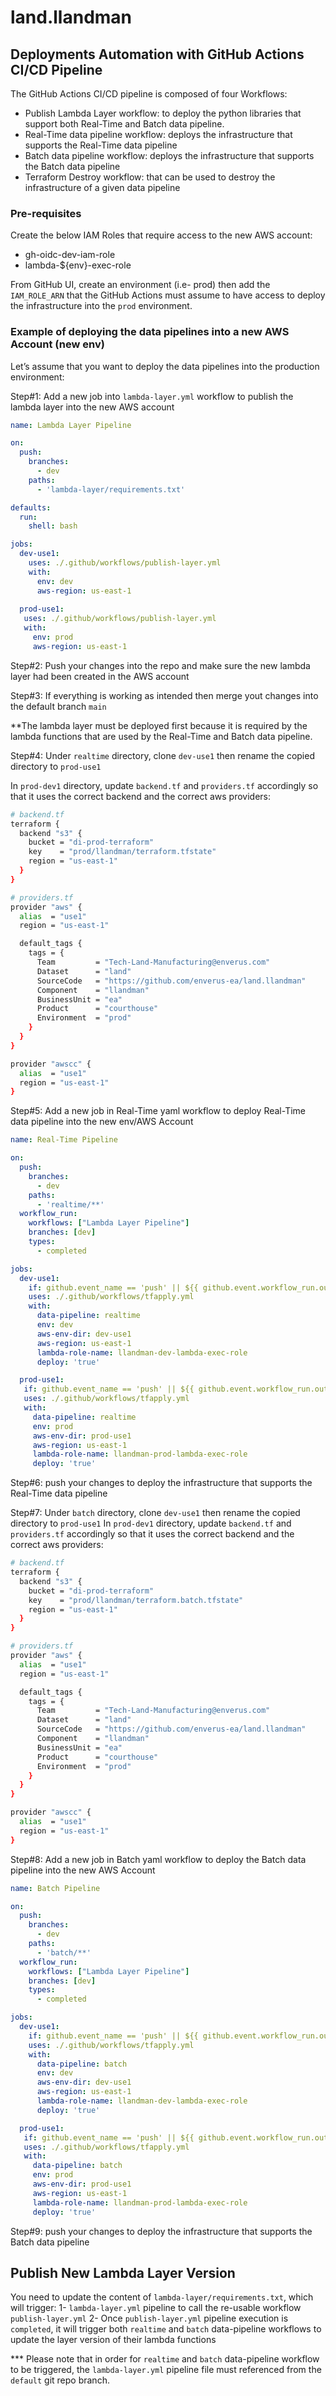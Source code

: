 # land.llandman

## Deployments Automation with GitHub Actions CI/CD Pipeline

The GitHub Actions CI/CD pipeline is composed of four Workflows:
* Publish Lambda Layer workflow: to deploy the python libraries that support both Real-Time and Batch data pipeline.
* Real-Time data pipeline workflow: deploys the infrastructure that supports the Real-Time data pipeline
* Batch data pipeline workflow: deploys the infrastructure that supports the Batch data pipeline
* Terraform Destroy workflow: that can be used to destroy the infrastructure of a given data pipeline

### Pre-requisites
Create the below IAM Roles that require access to the new AWS account:
* gh-oidc-dev-iam-role
* lambda-${env}-exec-role

From GitHub UI, create an environment (i.e- prod) then add the `IAM_ROLE_ARN` that the GitHub Actions must assume to have access to deploy the infrastructure into the `prod` environment.


### Example of deploying the data pipelines into a new AWS Account (new env)
Let’s assume that you want to deploy the data pipelines into the production environment:

Step#1: Add a new job into `lambda-layer.yml` workflow to publish the lambda layer into the new AWS account

```yaml
name: Lambda Layer Pipeline

on:
  push:
    branches:
      - dev
    paths:
      - 'lambda-layer/requirements.txt'

defaults:
  run:
    shell: bash

jobs:
  dev-use1:
    uses: ./.github/workflows/publish-layer.yml
    with:
      env: dev
      aws-region: us-east-1
   
  prod-use1:
   uses: ./.github/workflows/publish-layer.yml
   with:
     env: prod
     aws-region: us-east-1
```

Step#2: Push your changes into the repo and make sure the new lambda layer had been created in the AWS account

Step#3: If everything is working as intended then merge yout changes into the default branch `main`

**The lambda layer must be deployed first because it is required by the lambda functions that are used by the Real-Time and Batch data pipeline.

Step#4: Under `realtime` directory, clone `dev-use1` then rename the copied directory to `prod-use1`

In `prod-dev1` directory, update `backend.tf` and `providers.tf` accordingly so that it uses the correct backend and the correct aws providers:

```bash
# backend.tf
terraform {
  backend "s3" {
    bucket = "di-prod-terraform"
    key    = "prod/llandman/terraform.tfstate"
    region = "us-east-1"
  }
}

# providers.tf
provider "aws" {
  alias  = "use1"
  region = "us-east-1"

  default_tags {
    tags = {
      Team         = "Tech-Land-Manufacturing@enverus.com"
      Dataset      = "land"
      SourceCode   = "https://github.com/enverus-ea/land.llandman"
      Component    = "llandman"
      BusinessUnit = "ea"
      Product      = "courthouse"
      Environment  = "prod"
    }
  }
}

provider "awscc" {
  alias  = "use1"
  region = "us-east-1"
}
```
 
Step#5: Add a new job in Real-Time yaml workflow to deploy Real-Time data pipeline into the new env/AWS Account
```yaml
name: Real-Time Pipeline

on:
  push:
    branches:
      - dev
    paths:
      - 'realtime/**'
  workflow_run:
    workflows: ["Lambda Layer Pipeline"]
    branches: [dev]
    types:
      - completed

jobs:
  dev-use1:
    if: github.event_name == 'push' || ${{ github.event.workflow_run.outputs.env == 'dev' }}
    uses: ./.github/workflows/tfapply.yml
    with:
      data-pipeline: realtime
      env: dev
      aws-env-dir: dev-use1
      aws-region: us-east-1
      lambda-role-name: llandman-dev-lambda-exec-role
      deploy: 'true'

  prod-use1:
   if: github.event_name == 'push' || ${{ github.event.workflow_run.outputs.env == 'prod' }}
   uses: ./.github/workflows/tfapply.yml
   with:
     data-pipeline: realtime
     env: prod
     aws-env-dir: prod-use1
     aws-region: us-east-1
     lambda-role-name: llandman-prod-lambda-exec-role
     deploy: 'true'
```

Step#6: push your changes to deploy the infrastructure that supports the Real-Time data pipeline

Step#7: Under `batch` directory, clone `dev-use1` then rename the copied directory to `prod-use1`
In `prod-dev1` directory, update `backend.tf` and `providers.tf` accordingly so that it uses the correct backend and the correct aws providers:

```bash
# backend.tf
terraform {
  backend "s3" {
    bucket = "di-prod-terraform"
    key    = "prod/llandman/terraform.batch.tfstate"
    region = "us-east-1"
  }
}

# providers.tf
provider "aws" {
  alias  = "use1"
  region = "us-east-1"

  default_tags {
    tags = {
      Team         = "Tech-Land-Manufacturing@enverus.com"
      Dataset      = "land"
      SourceCode   = "https://github.com/enverus-ea/land.llandman"
      Component    = "llandman"
      BusinessUnit = "ea"
      Product      = "courthouse"
      Environment  = "prod"
    }
  }
}

provider "awscc" {
  alias  = "use1"
  region = "us-east-1"
}
```

Step#8: Add a new job in Batch yaml workflow to deploy the Batch data pipeline into the new AWS Account
```yaml
name: Batch Pipeline

on:
  push:
    branches:
      - dev
    paths:
      - 'batch/**'
  workflow_run:
    workflows: ["Lambda Layer Pipeline"]
    branches: [dev]
    types:
      - completed

jobs:
  dev-use1:
    if: github.event_name == 'push' || ${{ github.event.workflow_run.outputs.env == 'dev' }}
    uses: ./.github/workflows/tfapply.yml
    with:
      data-pipeline: batch
      env: dev
      aws-env-dir: dev-use1
      aws-region: us-east-1
      lambda-role-name: llandman-dev-lambda-exec-role
      deploy: 'true'

  prod-use1:
   if: github.event_name == 'push' || ${{ github.event.workflow_run.outputs.env == 'prod' }}
   uses: ./.github/workflows/tfapply.yml
   with:
     data-pipeline: batch
     env: prod
     aws-env-dir: prod-use1
     aws-region: us-east-1
     lambda-role-name: llandman-prod-lambda-exec-role
     deploy: 'true'
```

Step#9: push your changes to deploy the infrastructure that supports the Batch data pipeline






## Publish New Lambda Layer Version
You need to update the content of `lambda-layer/requirements.txt`, which will trigger:
   1- `lambda-layer.yml` pipeline to call the re-usable workflow `publish-layer.yml`
   2- Once `publish-layer.yml` pipeline execution is `completed`, it will trigger both `realtime` and `batch` data-pipeline workflows to update the layer version of their lambda functions

*** Please note that in order for `realtime` and `batch` data-pipeline workflow to be triggered, the `lambda-layer.yml` pipeline file must referenced from the `default` git repo branch.

